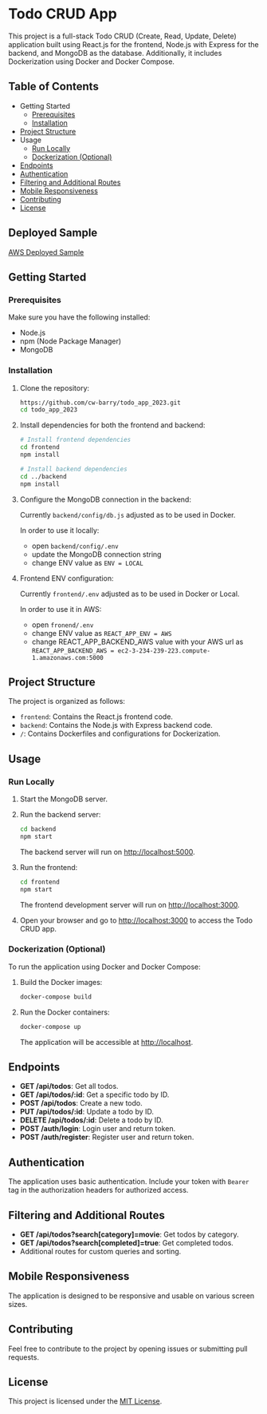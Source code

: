 # Todo CRUD App

This project is a full-stack Todo CRUD (Create, Read, Update, Delete) application built using React.js for the frontend, Node.js with Express for the backend, and MongoDB as the database. Additionally, it includes Dockerization using Docker and Docker Compose.

## Table of Contents

- Getting Started
  - [Prerequisites](https://chat.openai.com/c/1b4e7736-933f-4e4d-a05f-2b18f07c842e#prerequisites)
  - [Installation](https://chat.openai.com/c/1b4e7736-933f-4e4d-a05f-2b18f07c842e#installation)
- [Project Structure](https://chat.openai.com/c/1b4e7736-933f-4e4d-a05f-2b18f07c842e#project-structure)
- Usage
  - [Run Locally](https://chat.openai.com/c/1b4e7736-933f-4e4d-a05f-2b18f07c842e#run-locally)
  - [Dockerization (Optional)](https://chat.openai.com/c/1b4e7736-933f-4e4d-a05f-2b18f07c842e#dockerization-optional)
- [Endpoints](https://chat.openai.com/c/1b4e7736-933f-4e4d-a05f-2b18f07c842e#endpoints)
- [Authentication](https://chat.openai.com/c/1b4e7736-933f-4e4d-a05f-2b18f07c842e#authentication)
- [Filtering and Additional Routes](https://chat.openai.com/c/1b4e7736-933f-4e4d-a05f-2b18f07c842e#filtering-and-additional-routes)
- [Mobile Responsiveness](https://chat.openai.com/c/1b4e7736-933f-4e4d-a05f-2b18f07c842e#mobile-responsiveness)
- [Contributing](https://chat.openai.com/c/1b4e7736-933f-4e4d-a05f-2b18f07c842e#contributing)
- [License](https://chat.openai.com/c/1b4e7736-933f-4e4d-a05f-2b18f07c842e#license)

## Deployed Sample

[AWS Deployed Sample](ec2-3-234-239-223.compute-1.amazonaws.com/)

## Getting Started

### Prerequisites

Make sure you have the following installed:

- Node.js
- npm (Node Package Manager)
- MongoDB

### Installation

1. Clone the repository:

   ```bash
   https://github.com/cw-barry/todo_app_2023.git
   cd todo_app_2023
   ```

2. Install dependencies for both the frontend and backend:

   ```bash
   # Install frontend dependencies
   cd frontend
   npm install

   # Install backend dependencies
   cd ../backend
   npm install
   ```

3. Configure the MongoDB connection in the backend:

   Currently `backend/config/db.js` adjusted as to be used in Docker.

   In order to use it locally:

   - open `backend/config/.env`
   - update the MongoDB connection string
   - change ENV value as `ENV = LOCAL`

4. Frontend ENV configuration:

   Currently `frontend/.env` adjusted as to be used in Docker or Local.

   In order to use it in AWS:

   - open `fronend/.env`
   - change ENV value as `REACT_APP_ENV = AWS`
   - change REACT_APP_BACKEND_AWS value with your AWS url as `REACT_APP_BACKEND_AWS = ec2-3-234-239-223.compute-1.amazonaws.com:5000`

## Project Structure

The project is organized as follows:

- `frontend`: Contains the React.js frontend code.
- `backend`: Contains the Node.js with Express backend code.
- `/`: Contains Dockerfiles and configurations for Dockerization.

## Usage

### Run Locally

1. Start the MongoDB server.

2. Run the backend server:

   ```bash
   cd backend
   npm start
   ```

   The backend server will run on [http://localhost:5000](http://localhost:5000/).

3. Run the frontend:

   ```bash
   cd frontend
   npm start
   ```

   The frontend development server will run on [http://localhost:3000](http://localhost:3000/).

4. Open your browser and go to [http://localhost:3000](http://localhost:3000/) to access the Todo CRUD app.

### Dockerization (Optional)

To run the application using Docker and Docker Compose:

1. Build the Docker images:

   ```bash
   docker-compose build
   ```

2. Run the Docker containers:

   ```bash
   docker-compose up
   ```

   The application will be accessible at [http://localhost](http://localhost/).

## Endpoints

- **GET /api/todos**: Get all todos.
- **GET /api/todos/:id**: Get a specific todo by ID.
- **POST /api/todos**: Create a new todo.
- **PUT /api/todos/:id**: Update a todo by ID.
- **DELETE /api/todos/:id**: Delete a todo by ID.
- **POST /auth/login**: Login user and return token.
- **POST /auth/register**: Register user and return token.

## Authentication

The application uses basic authentication. Include your token with `Bearer` tag in the authorization headers for authorized access.

## Filtering and Additional Routes

- **GET /api/todos?search[category]=movie**: Get todos by category.
- **GET /api/todos?search[completed]=true**: Get completed todos.
- Additional routes for custom queries and sorting.

## Mobile Responsiveness

The application is designed to be responsive and usable on various screen sizes.

## Contributing

Feel free to contribute to the project by opening issues or submitting pull requests.

## License

This project is licensed under the [MIT License](https://mit-license.org/).
